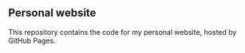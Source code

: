 ## Personal website 

This repository contains the code for my personal website, hosted by GitHub Pages.
